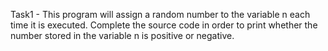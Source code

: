 Task1 - This program will assign a random number to the variable n each time it is executed. Complete the source code in order to print whether the number stored in the variable n is positive or negative.
